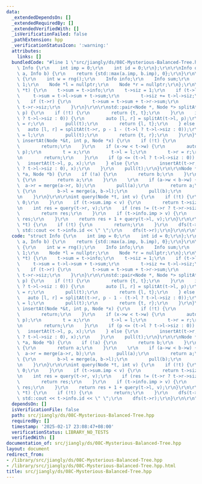 ```yaml
---
data:
  _extendedDependsOn: []
  _extendedRequiredBy: []
  _extendedVerifiedWith: []
  _isVerificationFailed: false
  _pathExtension: hpp
  _verificationStatusIcon: ':warning:'
  attributes:
    links: []
  bundledCode: "#line 1 \"src/jiangly/ds/08C-Mysterious-Balanced-Tree.hpp\"\nstruct\
    \ Info {\r\n    int imp = 0;\r\n    int id = 0;\r\n};\r\n\r\nInfo operator+(Info\
    \ a, Info b) {\r\n    return {std::max(a.imp, b.imp), 0};\r\n}\r\n\r\nstruct Node\
    \ {\r\n    int w = rng();\r\n    Info info;\r\n    Info sum;\r\n    int siz =\
    \ 1;\r\n    Node *l = nullptr;\r\n    Node *r = nullptr;\r\n};\r\n\r\nvoid pull(Node\
    \ *t) {\r\n    t->sum = t->info;\r\n    t->siz = 1;\r\n    if (t->l) {\r\n   \
    \     t->sum = t->l->sum + t->sum;\r\n        t->siz += t->l->siz;\r\n    }\r\n\
    \    if (t->r) {\r\n        t->sum = t->sum + t->r->sum;\r\n        t->siz +=\
    \ t->r->siz;\r\n    }\r\n}\r\n\r\nstd::pair<Node *, Node *> splitAt(Node *t, int\
    \ p) {\r\n    if (!t) {\r\n        return {t, t};\r\n    }\r\n    if (p <= (t->l\
    \ ? t->l->siz : 0)) {\r\n        auto [l, r] = splitAt(t->l, p);\r\n        t->l\
    \ = r;\r\n        pull(t);\r\n        return {l, t};\r\n    } else {\r\n     \
    \   auto [l, r] = splitAt(t->r, p - 1 - (t->l ? t->l->siz : 0));\r\n        t->r\
    \ = l;\r\n        pull(t);\r\n        return {t, r};\r\n    }\r\n}\r\n\r\nvoid\
    \ insertAt(Node *&t, int p, Node *x) {\r\n    if (!t) {\r\n        t = x;\r\n\
    \        return;\r\n    }\r\n    if (x->w < t->w) {\r\n        auto [l, r] = splitAt(t,\
    \ p);\r\n        t = x;\r\n        t->l = l;\r\n        t->r = r;\r\n        pull(t);\r\
    \n        return;\r\n    }\r\n    if (p <= (t->l ? t->l->siz : 0)) {\r\n     \
    \   insertAt(t->l, p, x);\r\n    } else {\r\n        insertAt(t->r, p - 1 - (t->l\
    \ ? t->l->siz : 0), x);\r\n    }\r\n    pull(t);\r\n}\r\n\r\nNode *merge(Node\
    \ *a, Node *b) {\r\n    if (!a) {\r\n        return b;\r\n    }\r\n    if (!b)\
    \ {\r\n        return a;\r\n    }\r\n    \r\n    if (a->w < b->w) {\r\n      \
    \  a->r = merge(a->r, b);\r\n        pull(a);\r\n        return a;\r\n    } else\
    \ {\r\n        b->l = merge(a, b->l);\r\n        pull(b);\r\n        return b;\r\
    \n    }\r\n}\r\n\r\nint query(Node *t, int v) {\r\n    if (!t) {\r\n        return\
    \ 0;\r\n    }\r\n    if (t->sum.imp < v) {\r\n        return t->siz;\r\n    }\r\
    \n    int res = query(t->r, v);\r\n    if (res != (t->r ? t->r->siz : 0)) {\r\n\
    \        return res;\r\n    }\r\n    if (t->info.imp > v) {\r\n        return\
    \ res;\r\n    }\r\n    return res + 1 + query(t->l, v);\r\n}\r\n\r\nvoid dfs(Node\
    \ *t) {\r\n    if (!t) {\r\n        return;\r\n    }\r\n    dfs(t->l);\r\n   \
    \ std::cout << t->info.id << \" \";\r\n    dfs(t->r);\r\n}\r\n\r\n"
  code: "struct Info {\r\n    int imp = 0;\r\n    int id = 0;\r\n};\r\n\r\nInfo operator+(Info\
    \ a, Info b) {\r\n    return {std::max(a.imp, b.imp), 0};\r\n}\r\n\r\nstruct Node\
    \ {\r\n    int w = rng();\r\n    Info info;\r\n    Info sum;\r\n    int siz =\
    \ 1;\r\n    Node *l = nullptr;\r\n    Node *r = nullptr;\r\n};\r\n\r\nvoid pull(Node\
    \ *t) {\r\n    t->sum = t->info;\r\n    t->siz = 1;\r\n    if (t->l) {\r\n   \
    \     t->sum = t->l->sum + t->sum;\r\n        t->siz += t->l->siz;\r\n    }\r\n\
    \    if (t->r) {\r\n        t->sum = t->sum + t->r->sum;\r\n        t->siz +=\
    \ t->r->siz;\r\n    }\r\n}\r\n\r\nstd::pair<Node *, Node *> splitAt(Node *t, int\
    \ p) {\r\n    if (!t) {\r\n        return {t, t};\r\n    }\r\n    if (p <= (t->l\
    \ ? t->l->siz : 0)) {\r\n        auto [l, r] = splitAt(t->l, p);\r\n        t->l\
    \ = r;\r\n        pull(t);\r\n        return {l, t};\r\n    } else {\r\n     \
    \   auto [l, r] = splitAt(t->r, p - 1 - (t->l ? t->l->siz : 0));\r\n        t->r\
    \ = l;\r\n        pull(t);\r\n        return {t, r};\r\n    }\r\n}\r\n\r\nvoid\
    \ insertAt(Node *&t, int p, Node *x) {\r\n    if (!t) {\r\n        t = x;\r\n\
    \        return;\r\n    }\r\n    if (x->w < t->w) {\r\n        auto [l, r] = splitAt(t,\
    \ p);\r\n        t = x;\r\n        t->l = l;\r\n        t->r = r;\r\n        pull(t);\r\
    \n        return;\r\n    }\r\n    if (p <= (t->l ? t->l->siz : 0)) {\r\n     \
    \   insertAt(t->l, p, x);\r\n    } else {\r\n        insertAt(t->r, p - 1 - (t->l\
    \ ? t->l->siz : 0), x);\r\n    }\r\n    pull(t);\r\n}\r\n\r\nNode *merge(Node\
    \ *a, Node *b) {\r\n    if (!a) {\r\n        return b;\r\n    }\r\n    if (!b)\
    \ {\r\n        return a;\r\n    }\r\n    \r\n    if (a->w < b->w) {\r\n      \
    \  a->r = merge(a->r, b);\r\n        pull(a);\r\n        return a;\r\n    } else\
    \ {\r\n        b->l = merge(a, b->l);\r\n        pull(b);\r\n        return b;\r\
    \n    }\r\n}\r\n\r\nint query(Node *t, int v) {\r\n    if (!t) {\r\n        return\
    \ 0;\r\n    }\r\n    if (t->sum.imp < v) {\r\n        return t->siz;\r\n    }\r\
    \n    int res = query(t->r, v);\r\n    if (res != (t->r ? t->r->siz : 0)) {\r\n\
    \        return res;\r\n    }\r\n    if (t->info.imp > v) {\r\n        return\
    \ res;\r\n    }\r\n    return res + 1 + query(t->l, v);\r\n}\r\n\r\nvoid dfs(Node\
    \ *t) {\r\n    if (!t) {\r\n        return;\r\n    }\r\n    dfs(t->l);\r\n   \
    \ std::cout << t->info.id << \" \";\r\n    dfs(t->r);\r\n}\r\n\r\n"
  dependsOn: []
  isVerificationFile: false
  path: src/jiangly/ds/08C-Mysterious-Balanced-Tree.hpp
  requiredBy: []
  timestamp: '2025-02-17 23:08:47+08:00'
  verificationStatus: LIBRARY_NO_TESTS
  verifiedWith: []
documentation_of: src/jiangly/ds/08C-Mysterious-Balanced-Tree.hpp
layout: document
redirect_from:
- /library/src/jiangly/ds/08C-Mysterious-Balanced-Tree.hpp
- /library/src/jiangly/ds/08C-Mysterious-Balanced-Tree.hpp.html
title: src/jiangly/ds/08C-Mysterious-Balanced-Tree.hpp
---
```

